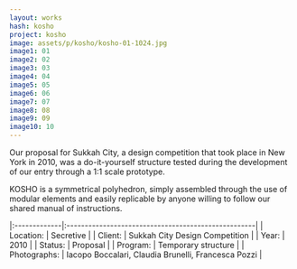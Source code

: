 ```yaml
---
layout: works
hash: kosho
project: kosho
image: assets/p/kosho/kosho-01-1024.jpg
image1: 01
image2: 02
image3: 03
image4: 04
image5: 05
image6: 06
image7: 07
image8: 08
image9: 09
image10: 10
---
```


Our proposal for Sukkah City, a design competition that took place in New York in 2010, was a do-it-yourself structure tested during the development of our entry through a 1:1 scale prototype.

KOSHO is a symmetrical polyhedron, simply assembled through the use of modular elements and easily replicable by anyone willing to follow our shared manual of instructions.

|:-------------|:----------------------------------------------------|
| Location:    | Secretive                                           |
| Client:      | Sukkah City Design Competition                      |
| Year:        | 2010                                                |
| Status:      | Proposal                                            |
| Program:     | Temporary structure                                 |
| Photographs: | Iacopo Boccalari, Claudia Brunelli, Francesca Pozzi |

